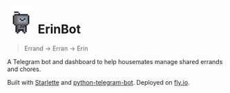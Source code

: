 # ![ErinBot](static/erin_bot_64x64.png) ErinBot

> Errand -> Erran -> Erin

A Telegram bot and dashboard to help housemates manage shared errands and chores.

Built with [Starlette](https://www.starlette.io/) and [python-telegram-bot](https://python-telegram-bot.org/).
Deployed on [fly.io](https://fly.io).